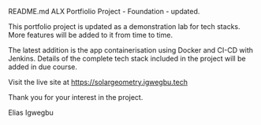 README.md
ALX Portfiolio Project - Foundation - updated.

This portfolio project is updated as a demonstration lab for tech stacks.
More features will be added to it from time to time.

The latest addition is the app containerisation using Docker and CI-CD with Jenkins. Details of the complete tech stack included in the project will be added in due course.

Visit the live site at https://solargeometry.igwegbu.tech

Thank you for your interest in the project.

Elias Igwegbu
